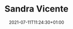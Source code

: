 ---
title: "Sandra Vicente"
date: 2021-07-11T11:24:30+01:00
weight: 
summary: "Stewardess"
role: "crew"
profile_image: "/people_photos/sandra_vincente.jpg"
website: ""
---